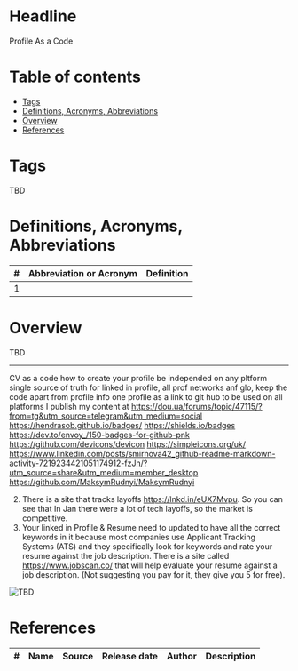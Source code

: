 # Headline

Profile As a Code

# Table of contents

- [Tags](./ProfileAsCode_en.md#tags)
- [Definitions, Acronyms, Abbreviations](./ProfileAsCode_en.md#definitions-acronyms-abbreviations)
- [Overview](./ProfileAsCode_en.md#overview)
- [References](./ProfileAsCode_en.md#references)

# Tags

TBD

# Definitions, Acronyms, Abbreviations

| # | Abbreviation or Acronym | Definition     |
| - | ------------------------|:--------------:|
| 1 |

# Overview

TBD

---

CV as a code
how to create your profile be independed on any pltform
single source of truth for linked in profile, all prof networks anf glo, keep the code apart from profile info
one profile as a link to git hub to be used on all platforms I publish my content at
<https://dou.ua/forums/topic/47115/?from=tg&utm_source=telegram&utm_medium=social>
<https://hendrasob.github.io/badges/>
<https://shields.io/badges>
<https://dev.to/envoy_/150-badges-for-github-pnk>
<https://github.com/devicons/devicon>
<https://simpleicons.org/uk/>
<https://www.linkedin.com/posts/smirnova42_github-readme-markdown-activity-7219234421051174912-fzJh/?utm_source=share&utm_medium=member_desktop>
https://github.com/MaksymRudnyi/MaksymRudnyi

2. There is a site that tracks layoffs <https://lnkd.in/eUX7Mvpu>. So you can see that In Jan there were a lot of tech layoffs, so the market is competitive.
3. Your linked in Profile & Resume need to updated to have all the correct keywords in it because most companies use Applicant Tracking Systems (ATS) and they specifically look for keywords and rate your resume against the job description. There is a site called <https://www.jobscan.co/> that will help evaluate your resume against a job description. (Not suggesting you pay for it, they give you 5 for free).

<img src="./Images/TBD.jpg" alt="TBD" />

# References

| # | Name                 | Source                | Release date           |  Author                 | Description   |
| - | ---------------------|---------------------- |----------------------- | ----------------------- |:-------------:|
